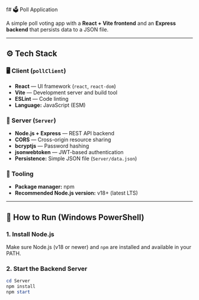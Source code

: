 f# 🗳️ Poll Application

A simple poll voting app with a **React + Vite frontend** and an **Express backend** that persists data to a JSON file.

---

## ⚙️ Tech Stack

### 🖥️ Client (`pollClient`)
- **React** — UI framework (`react`, `react-dom`)  
- **Vite** — Development server and build tool  
- **ESLint** — Code linting  
- **Language:** JavaScript (ESM)

### 🧩 Server (`Server`)
- **Node.js + Express** — REST API backend  
- **CORS** — Cross-origin resource sharing  
- **bcryptjs** — Password hashing  
- **jsonwebtoken** — JWT-based authentication  
- **Persistence:** Simple JSON file (`Server/data.json`)

### 🧰 Tooling
- **Package manager:** npm  
- **Recommended Node.js version:** v18+ (latest LTS)

---

## 🚀 How to Run (Windows PowerShell)

### 1. Install Node.js
Make sure Node.js (v18 or newer) and `npm` are installed and available in your PATH.

### 2. Start the Backend Server

```powershell
cd Server
npm install
npm start

